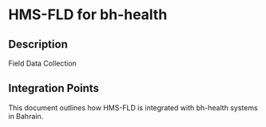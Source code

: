 # HMS-FLD for bh-health

## Description

Field Data Collection

## Integration Points

This document outlines how HMS-FLD is integrated with bh-health systems in Bahrain.
